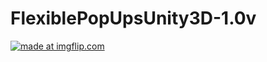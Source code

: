 # FlexiblePopUpsUnity3D-1.0v

<a href="https://imgflip.com/gif/2bprkb"><img src="https://i.imgflip.com/2bprkb.gif" title="made at imgflip.com"/></a>
